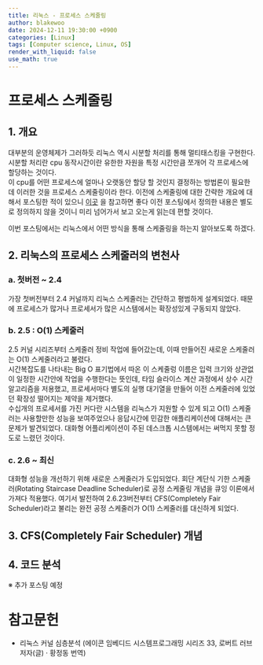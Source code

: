 ```yaml
---
title: 리눅스 - 프로세스 스케줄링
author: blakewoo
date: 2024-12-11 19:30:00 +0900
categories: [Linux]
tags: [Computer science, Linux, OS] 
render_with_liquid: false
use_math: true
---
```


# 프로세스 스케줄링
## 1. 개요
대부분의 운영체제가 그러하듯 리눅스 역시 시분할 처리를 통해 멀티태스킹을 구현한다.    
시분할 처리란 cpu 동작시간이란 유한한 자원을 특정 시간만큼 쪼개어 각 프로세스에 할당하는 것이다.    
이 cpu를 어떤 프로세스에 얼마나 오랫동안 할당 할 것인지 결정하는 방법론이 필요한데 이러한 것을 프로세스 스케줄링이라 한다.
이전에 스케줄링에 대한 간략한 개요에 대해서 포스팅한 적이 있으니 [이곳](https://blakewoo.github.io/posts/%EB%A9%80%ED%8B%B0%ED%83%9C%EC%8A%A4%ED%82%B9-2/) 을 참고하면 좋다
이전 포스팅에서 정의한 내용은 별도로 정의하지 않을 것이니 미리 넘어가서 보고 오는게 읽는데 편할 것이다.

이번 포스팅에서는 리눅스에서 어떤 방식을 통해 스케줄링을 하는지 알아보도록 하겠다.

## 2. 리눅스의 프로세스 스케줄러의 변천사

### a. 첫버전 ~ 2.4
가장 첫버전부터 2.4 커널까지 리눅스 스케줄러는 간단하고 평범하게 설계되었다. 때문에 프로세스가 많거나 프로세서가 많은 시스템에서는 확장성있게 구동되지 않았다.

### b. 2.5 : O(1) 스케줄러
2.5 커널 시리즈부터 스케줄러 정비 작업에 들어갔는데, 이때 만들어진 새로운 스케줄러는 O(1) 스케줄러라고 불렸다.    
시간복잡도를 나타내는 Big O 표기법에서 따온 이 스케줄렁 이름은 입력 크기와 상관없이 일정한 시간안에 작업을 수행한다는 뜻인데, 타임 슬라이스 계산 과정에서
상수 시간 알고리즘을 저용했고, 프로세서마다 별도의 실행 대기열을 만들어 이전 스케줄러에 있었던 확장성 떨어지는 제약을 제거했다.   
수십개의 프로세서를 가진 커다란 시스템을 리눅스가 지원할 수 있게 되고 O(1) 스케줄러는 사용할만한 성능을 보여주었으나 응답시간에 민감한 애플리케이션에 대해서는
큰 문제가 발견되었다. 대화형 어플리케이션이 주된 데스크톱 시스템에서는 써먹지 못할 정도로 느렸던 것이다.

### c. 2.6 ~ 최신
대화형 성능을 개선하기 위해 새로운 스케줄러가 도입되었다. 회단 계단식 기한 스케줄러(Rotating Staircase Deadline Scheduler)로 공정 스케줄링 개념을 
큐잉 이론에서 가져다 적용했다. 여기서 발전하여 2.6.23버전부터 CFS(Completely Fair Scheduler)라고 불리는 완전 공정 스케줄러가 O(1) 스케줄러를 대신하게 되었다.

## 3. CFS(Completely Fair Scheduler) 개념
## 4. 코드 분석
※ 추가 포스팅 예정

# 참고문헌
- 리눅스 커널 심층분석 (에이콘 임베디드 시스템프로그래밍 시리즈 33,  로버트 러브 저자(글) · 황정동 번역)
